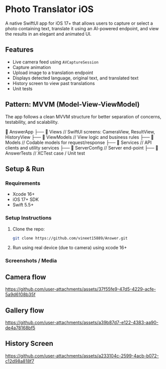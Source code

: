 # Photo Translator iOS

A native SwiftUI app for iOS 17+ that allows users to capture or select a photo containing text, translate it using an AI-powered endpoint, and view the results in an elegant and animated UI.

## Features

-  Live camera feed using `AVCaptureSession`
-  Capture animation
-  Upload image to a translation endpoint
-  Displays detected language, original text, and translated text
-  History screen to view past translations
-  Unit tests

## Pattern: MVVM (Model-View-ViewModel)

The app follows a clean MVVM structure for better separation of concerns, testability, and scalability.

📁 AnswerApp
├── 📁 Views            // SwiftUI screens: CameraView, ResultView, HistoryView
├── 📁 ViewModels       // View logic and business rules
├── 📁 Models           // Codable models for request/response
├── 📁 Services         // API clients and utility services
├── 📁 ServerConfig     // Server end-point
├── 📁 AnswerTests     // XCTest case / Unit test


##  Setup & Run

### Requirements

- Xcode 16+
- iOS 17+ SDK
- Swift 5.5+

### Setup Instructions

1. Clone the repo:
   ```bash
   git clone https://github.com/vineet15889/Answer.git
2. Run using real device (due to camera) using xcode 16+

### Screenshots / Media

##  Camera flow
https://github.com/user-attachments/assets/37f55fe9-47d5-4229-acfe-5a9d6108b35f

##  Gallery flow
https://github.com/user-attachments/assets/a39b87d7-e122-4383-aa90-de4a78168bf5

##  History Screen 
https://github.com/user-attachments/assets/a233104c-2599-4acb-b072-c12d98a818f7





